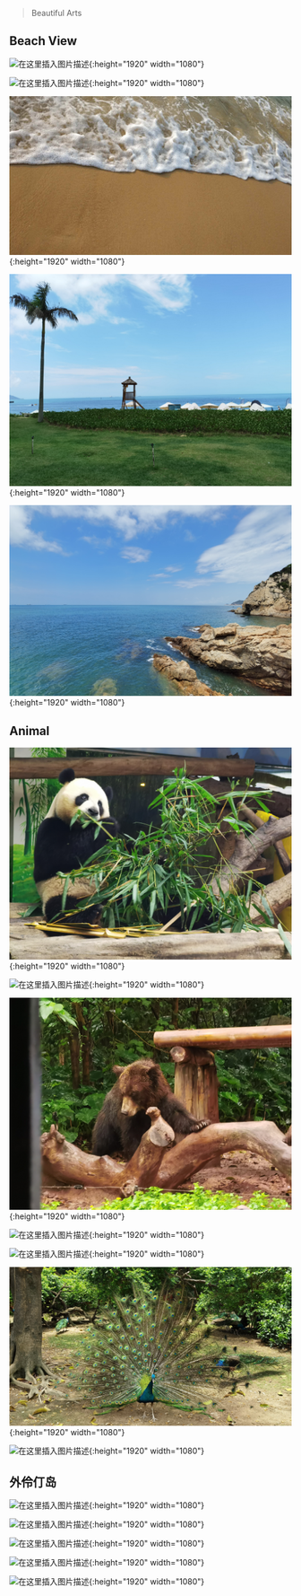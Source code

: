 ﻿
> Beautiful Arts

## Beach View

![在这里插入图片描述](/img/arts/1.jpg){:height="1920" width="1080"}

![在这里插入图片描述](/img/arts/2.jpg){:height="1920" width="1080"}

![在这里插入图片描述](/img/arts/3.jpg){:height="1920" width="1080"}

![在这里插入图片描述](/img/arts/4.jpg){:height="1920" width="1080"}

![在这里插入图片描述](/img/arts/5.jpg){:height="1920" width="1080"}

## Animal

![在这里插入图片描述](/img/arts/6.jpg){:height="1920" width="1080"}

![在这里插入图片描述](/img/arts/7.jpg){:height="1920" width="1080"}

![在这里插入图片描述](/img/arts/8.jpg){:height="1920" width="1080"}

![在这里插入图片描述](/img/arts/9.jpg){:height="1920" width="1080"}

![在这里插入图片描述](/img/arts/10.jpg){:height="1920" width="1080"}

![在这里插入图片描述](/img/arts/11.jpg){:height="1920" width="1080"}

![在这里插入图片描述](/img/arts/12.jpg){:height="1920" width="1080"}

## 外伶仃岛
![在这里插入图片描述](/img/arts/14.jpg){:height="1920" width="1080"}

![在这里插入图片描述](/img/arts/13.jpg){:height="1920" width="1080"}

![在这里插入图片描述](/img/arts/15.jpg){:height="1920" width="1080"}

![在这里插入图片描述](/img/arts/16.jpg){:height="1920" width="1080"}

![在这里插入图片描述](/img/arts/17.jpg){:height="1920" width="1080"}